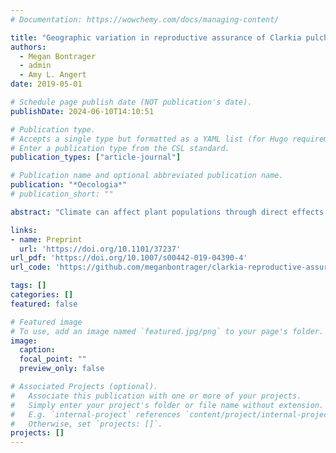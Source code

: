 ```yaml
---
# Documentation: https://wowchemy.com/docs/managing-content/

title: "Geographic variation in reproductive assurance of Clarkia pulchella"
authors: 
  - Megan Bontrager
  - admin
  - Amy L. Angert
date: 2019-05-01

# Schedule page publish date (NOT publication's date).
publishDate: 2024-06-10T14:10:51

# Publication type.
# Accepts a single type but formatted as a YAML list (for Hugo requirements).
# Enter a publication type from the CSL standard.
publication_types: ["article-journal"]

# Publication name and optional abbreviated publication name.
publication: "*Oecologia*"
# publication_short: ""

abstract: "Climate can affect plant populations through direct effects on physiology and fitness, and through indirect effects on their relationships with pollinating mutualists. We therefore expect that geographic variation in climate might lead to variation in plant mating systems. Biogeographic processes, such as range expansion, can also contribute to geographic patterns in mating system traits. We manipulated pollinator access to plants in eight sites spanning the geographic range of Clarkia pulchella to investigate geographic and climatic drivers of fruit production and seed set in the absence of pollinators (reproductive assurance). We examined how reproductive assurance and fruit production varied with the position of sites within the range of the species and with temperature and precipitation. We found that reproductive assurance in C. pulchella was greatest in populations in the northern part of the species’ range and was not well explained by any of the climate variables that we considered. In the absence of pollinators, some populations of C. pulchella have the capacity to increase fruit production, perhaps through resource reallocation, but this response is climate dependent. Pollinators are important for reproduction in this species, and recruitment is sensitive to seed input. The degree of autonomous self-pollination that is possible in populations of this mixed-mating species may be shaped by historic biogeographic processes or variation in plant and pollinator community composition rather than variation in climate."

links:
- name: Preprint
  url: 'https://doi.org/10.1101/37237'
url_pdf: 'https://doi.org/10.1007/s00442-019-04390-4'
url_code: 'https://github.com/meganbontrager/clarkia-reproductive-assurance'

tags: []
categories: []
featured: false

# Featured image
# To use, add an image named `featured.jpg/png` to your page's folder. 
image:
  caption: 
  focal_point: ""
  preview_only: false

# Associated Projects (optional).
#   Associate this publication with one or more of your projects.
#   Simply enter your project's folder or file name without extension.
#   E.g. `internal-project` references `content/project/internal-project/index.md`.
#   Otherwise, set `projects: []`.
projects: []
---
```

